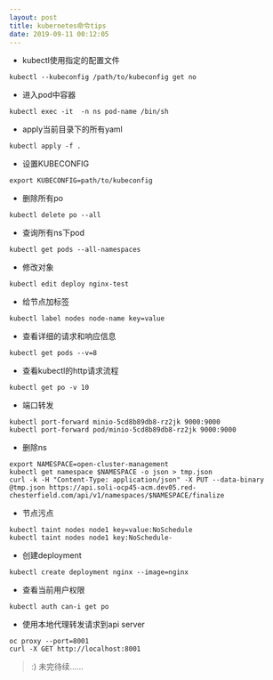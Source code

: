 ```yaml
---
layout: post
title: kubernetes命令tips
date: 2019-09-11 00:12:05
---
```


- kubectl使用指定的配置文件

```
kubectl --kubeconfig /path/to/kubeconfig get no
```

- 进入pod中容器

```
kubectl exec -it  -n ns pod-name /bin/sh
```

- apply当前目录下的所有yaml

```
kubectl apply -f .
```

- 设置KUBECONFIG

```
export KUBECONFIG=path/to/kubeconfig
```

- 删除所有po

```
kubectl delete po --all
```

- 查询所有ns下pod

```
kubectl get pods --all-namespaces
```

- 修改对象

```
kubectl edit deploy nginx-test
```

- 给节点加标签

```
kubectl label nodes node-name key=value
```

- 查看详细的请求和响应信息

```
kubectl get pods --v=8
```

- 查看kubectl的http请求流程

```
kubectl get po -v 10
```

- 端口转发

```
kubectl port-forward minio-5cd8b89db8-rz2jk 9000:9000
kubectl port-forward pod/minio-5cd8b89db8-rz2jk 9000:9000
```

- 删除ns

```
export NAMESPACE=open-cluster-management
kubectl get namespace $NAMESPACE -o json > tmp.json
curl -k -H "Content-Type: application/json" -X PUT --data-binary @tmp.json https://api.soli-ocp45-acm.dev05.red-chesterfield.com/api/v1/namespaces/$NAMESPACE/finalize
```

- 节点污点

```
kubectl taint nodes node1 key=value:NoSchedule
kubectl taint nodes node1 key:NoSchedule-
```

- 创建deployment

```
kubectl create deployment nginx --image=nginx
```

- 查看当前用户权限

```
kubectl auth can-i get po
```

- 使用本地代理转发请求到api server

```
oc proxy --port=8001
curl -X GET http://localhost:8001
```

> :) 未完待续......
